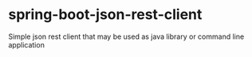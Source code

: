 # spring-boot-json-rest-client
Simple json rest client that may be used as java library or command line application
